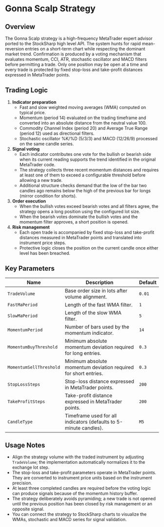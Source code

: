 # Gonna Scalp Strategy

## Overview

The Gonna Scalp strategy is a high-frequency MetaTrader expert advisor ported to the StockSharp high level API. The system hunts for rapid mean-reversion entries on a short-term chart while respecting the dominant market trend. Confirmation is produced by a voting mechanism that evaluates momentum, CCI, ATR, stochastic oscillator and MACD filters before permitting a trade. Only one position may be open at a time and every trade is protected by fixed stop-loss and take-profit distances expressed in MetaTrader points.

## Trading Logic

1. **Indicator preparation**
   - Fast and slow weighted moving averages (WMA) computed on typical price.
   - Momentum (period 14) evaluated on the trading timeframe and converted into an absolute distance from the neutral value 100.
   - Commodity Channel Index (period 20) and Average True Range (period 12) used as directional filters.
   - Stochastic oscillator %K/%D (5/3/3) and MACD (12/26/9) processed on the same candle series.
2. **Signal voting**
   - Each indicator contributes one vote for the bullish or bearish side when its current reading supports the trend identified in the original MetaTrader code.
   - The strategy collects three recent momentum distances and requires at least one of them to exceed a configurable threshold before allowing a new trade.
   - Additional structure checks demand that the low of the bar two candles ago remains below the high of the previous bar for longs (mirror condition for shorts).
3. **Order execution**
   - When the bullish votes exceed bearish votes and all filters agree, the strategy opens a long position using the configured lot size.
   - When the bearish votes dominate the bullish votes and the momentum filter approves, a short position is opened.
4. **Risk management**
   - Each open trade is accompanied by fixed stop-loss and take-profit distances measured in MetaTrader points and translated into instrument price steps.
   - Protective logic closes the position on the current candle once either level has been breached.

## Key Parameters

| Name | Description | Default |
| ---- | ----------- | ------- |
| `TradeVolume` | Base order size in lots after volume alignment. | `0.01` |
| `FastMaPeriod` | Length of the fast WMA filter. | `1` |
| `SlowMaPeriod` | Length of the slow WMA filter. | `5` |
| `MomentumPeriod` | Number of bars used by the momentum indicator. | `14` |
| `MomentumBuyThreshold` | Minimum absolute momentum deviation required for long entries. | `0.3` |
| `MomentumSellThreshold` | Minimum absolute momentum deviation required for short entries. | `0.3` |
| `StopLossSteps` | Stop-loss distance expressed in MetaTrader points. | `200` |
| `TakeProfitSteps` | Take-profit distance expressed in MetaTrader points. | `200` |
| `CandleType` | Timeframe used for all indicators (defaults to 5-minute candles). | `M5` |

## Usage Notes

- Align the strategy volume with the traded instrument by adjusting `TradeVolume`; the implementation automatically normalizes it to the exchange lot step.
- The stop-loss and take-profit parameters operate in MetaTrader points. They are converted to instrument price units based on the instrument precision.
- At least three completed candles are required before the voting logic can produce signals because of the momentum history buffer.
- The strategy deliberately avoids pyramiding; a new trade is not opened until the previous position has been closed by risk management or an opposite signal.
- You can connect the strategy to StockSharp charts to visualize the WMAs, stochastic and MACD series for signal validation.
